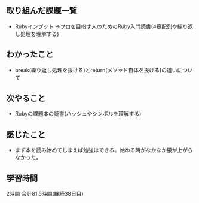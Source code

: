 ## 取り組んだ課題一覧
- Rubyインプット
  →プロを目指す人のためのRuby入門読書(4章配列や繰り返し処理を理解する)
## わかったこと
- break(繰り返し処理を抜ける)とreturn(メソッド自体を抜ける)の違いについて
## 次やること 
- Rubyの課題本の読書(ハッシュやシンボルを理解する)
## 感じたこと
- まず本を読み始めてしまえば勉強はできる。始める時がなかなか腰が上がらなかった。


## 学習時間
2時間
合計81.5時間(継続38日目)
